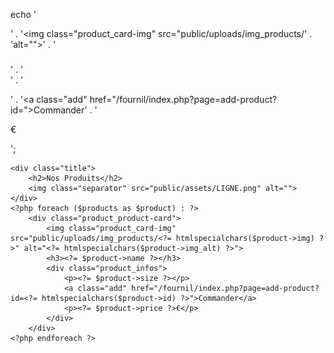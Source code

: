 echo '<div class="product_product-card">' . '<img class="product_card-img" src="public/uploads/img_products/<?=' . ($product["img"]) . '?>' . 'alt="<?=' . ($product["img_alt"]) . '?>">' . '<h3><?=' . ($product["name"]) . '?></h3>' . '<div class="product_infos">' . '<p><?=' . $product["size"] . '?></p>' . '<a class="add" href="/fournil/index.php?page=add-product?id=<?=' . $product["id"] . '?>">Commander</a>' . '<p><?= ' . ($product["price"]) . '?>€</p></div>';




<section class="display">

    <div class="title">
        <h2>Nos Produits</h2>
        <img class="separator" src="public/assets/LIGNE.png" alt="">
    </div>
    <?php foreach ($products as $product) : ?>
        <div class="product_product-card">
            <img class="product_card-img" src="public/uploads/img_products/<?= htmlspecialchars($product->img) ?>" alt="<?= htmlspecialchars($product->img_alt) ?>">
            <h3><?= $product->name ?></h3>
            <div class="product_infos">
                <p><?= $product->size ?></p>
                <a class="add" href="/fournil/index.php?page=add-product?id=<?= htmlspecialchars($product->id) ?>">Commander</a>
                <p><?= $product->price ?>€</p>
            </div>
        </div>
    <?php endforeach ?>
</section>
